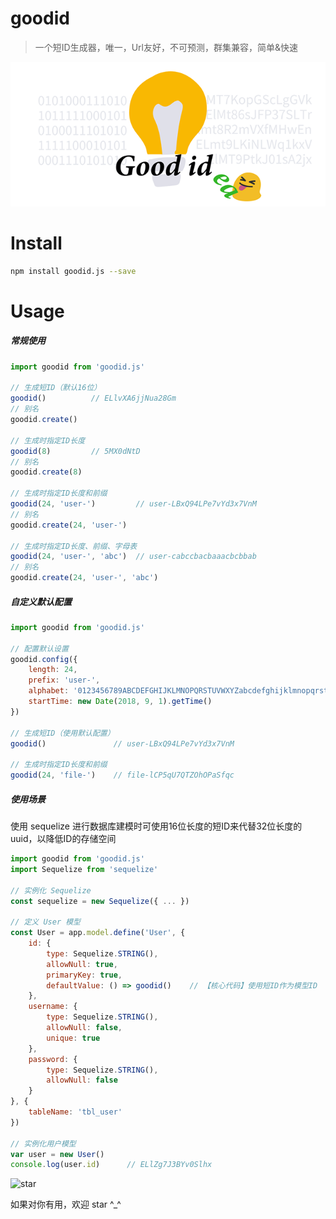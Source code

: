 # goodid
> 一个短ID生成器，唯一，Url友好，不可预测，群集兼容，简单&快速

![goodid](./assets/goodid.png)

# Install

``` sh
npm install goodid.js --save

```

# Usage

##### 常规使用

``` js
import goodid from 'goodid.js'

// 生成短ID（默认16位）
goodid()          // ELlvXA6jjNua28Gm
// 别名
goodid.create()

// 生成时指定ID长度
goodid(8)         // 5MX0dNtD
// 别名
goodid.create(8)

// 生成时指定ID长度和前缀
goodid(24, 'user-')         // user-LBxQ94LPe7vYd3x7VnM
// 别名
goodid.create(24, 'user-')

// 生成时指定ID长度、前缀、字母表
goodid(24, 'user-', 'abc')  // user-cabccbacbaaacbcbbab
// 别名
goodid.create(24, 'user-', 'abc')

```

##### 自定义默认配置

``` js
import goodid from 'goodid.js'

// 配置默认设置
goodid.config({
    length: 24,
    prefix: 'user-',
    alphabet: '0123456789ABCDEFGHIJKLMNOPQRSTUVWXYZabcdefghijklmnopqrstuvwxyz',
    startTime: new Date(2018, 9, 1).getTime()
})

// 生成短ID（使用默认配置）
goodid()               // user-LBxQ94LPe7vYd3x7VnM

// 生成时指定ID长度和前缀
goodid(24, 'file-')    // file-lCP5qU7QTZOhOPaSfqc
```
##### 使用场景
使用 sequelize 进行数据库建模时可使用16位长度的短ID来代替32位长度的 uuid，以降低ID的存储空间

``` js
import goodid from 'goodid.js'
import Sequelize from 'sequelize'

// 实例化 Sequelize
const sequelize = new Sequelize({ ... })

// 定义 User 模型
const User = app.model.define('User', {
    id: {
        type: Sequelize.STRING(),
        allowNull: true,
        primaryKey: true,
        defaultValue: () => goodid()    // 【核心代码】使用短ID作为模型ID
    },
    username: {
        type: Sequelize.STRING(),
        allowNull: false,
        unique: true
    },
    password: {
        type: Sequelize.STRING(),
        allowNull: false
    }
}, {
    tableName: 'tbl_user'
})

// 实例化用户模型
var user = new User()
console.log(user.id)      // ELlZg7J3BYv0Slhx
```


![star](https://user-gold-cdn.xitu.io/2018/7/24/164ca9c0e943dcd7?w=240&h=240&f=png&s=41877)

如果对你有用，欢迎 star ^_^
